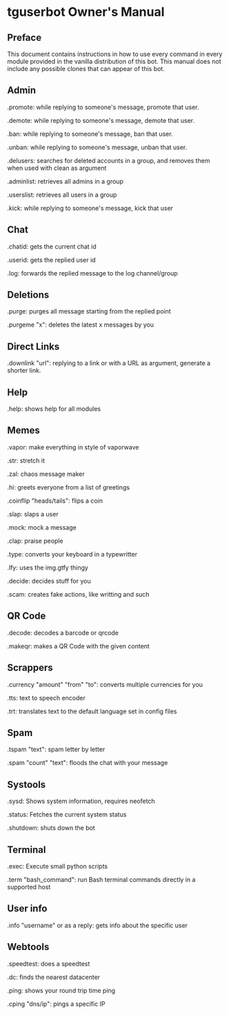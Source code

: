# tguserbot Owner's Manual

## Preface

This document contains instructions in how to use every command in every module provided in the vanilla distribution of this bot. This manual does not include any possible clones that can appear of this bot.

## Admin

.promote: while replying to someone's message, promote that user.

.demote: while replying to someone's message, demote that user.

.ban: while replying to someone's message, ban that user.

.unban: while replying to someone's message, unban that user.

.delusers: searches for deleted accounts in a group, and removes them when used with clean as argument

.adminlist: retrieves all admins in a group

.userslist: retrieves all users in a group

.kick: while replying to someone's message, kick that user

## Chat

.chatid: gets the current chat id

.userid: gets the replied user id

.log: forwards the replied message to the log channel/group

## Deletions

.purge: purges all message starting from the replied point

.purgeme "x": deletes the latest x messages by you

## Direct Links

.downlink "url": replying to a link or with a URL as argument, generate a shorter link.

## Help

.help: shows help for all modules

## Memes

.vapor: make everything in style of vaporwave

.str: stretch it

.zal: chaos message maker

.hi: greets everyone from a list of greetings

.coinflip "heads/tails": flips a coin

.slap: slaps a user

.mock: mock a message

.clap: praise people

.type: converts your keyboard in a typewritter

.lfy: uses the img.gtfy thingy

.decide: decides stuff for you

.scam: creates fake actions, like writting and such

## QR Code

.decode: decodes a barcode or qrcode

.makeqr: makes a QR Code with the given content

## Scrappers

.currency "amount" "from" "to": converts multiple currencies for you

.tts: text to speech encoder

.trt: translates text to the default language set in config files

## Spam

.tspam "text": spam letter by letter

.spam "count" "text": floods the chat with your message

## Systools

.sysd: Shows system information, requires neofetch

.status: Fetches the current system status

.shutdown: shuts down the bot

## Terminal

.exec: Execute small python scripts

.term "bash_command": run Bash terminal commands directly in a supported host

## User info

.info "username" or as a reply: gets info about the specific user

## Webtools

.speedtest: does a speedtest

.dc: finds the nearest datacenter

.ping: shows your round trip time ping

.cping "dns/ip": pings a specific IP
